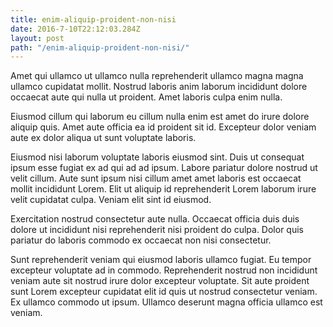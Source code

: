 ```yaml
---
title: enim-aliquip-proident-non-nisi
date: 2016-7-10T22:12:03.284Z
layout: post
path: "/enim-aliquip-proident-non-nisi/"
---
```


Amet qui ullamco ut ullamco nulla reprehenderit ullamco magna magna ullamco cupidatat mollit. Nostrud laboris anim laborum incididunt dolore occaecat aute qui nulla ut proident. Amet laboris culpa enim nulla.

Eiusmod cillum qui laborum eu cillum nulla enim est amet do irure dolore aliquip quis. Amet aute officia ea id proident sit id. Excepteur dolor veniam aute ex dolor aliqua ut sunt voluptate laboris.

Eiusmod nisi laborum voluptate laboris eiusmod sint. Duis ut consequat ipsum esse fugiat ex ad qui ad ad ipsum. Labore pariatur dolore nostrud ut velit cillum. Aute sunt ipsum nisi cillum amet amet laboris est occaecat mollit incididunt Lorem. Elit ut aliquip id reprehenderit Lorem laborum irure velit cupidatat culpa. Veniam elit sint id eiusmod.

Exercitation nostrud consectetur aute nulla. Occaecat officia duis duis dolore ut incididunt nisi reprehenderit nisi proident do culpa. Dolor quis pariatur do laboris commodo ex occaecat non nisi consectetur.

Sunt reprehenderit veniam qui eiusmod laboris ullamco fugiat. Eu tempor excepteur voluptate ad in commodo. Reprehenderit nostrud non incididunt veniam aute sit nostrud irure dolor excepteur voluptate. Sit aute proident sunt Lorem excepteur cupidatat elit id quis ut nostrud consectetur veniam. Ex ullamco commodo ut ipsum. Ullamco deserunt magna officia ullamco est veniam.